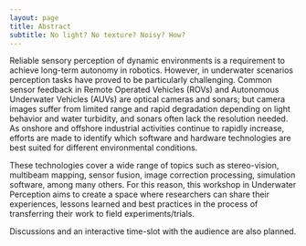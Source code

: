 ```yaml
---
layout: page
title: Abstract
subtitle: No light? No texture? Noisy? How?
---
```


Reliable sensory perception of dynamic environments is a requirement to achieve long-term autonomy in robotics. However, in underwater scenarios perception tasks have proved to be particularly challenging. Common sensor feedback in Remote Operated Vehicles (ROVs) and Autonomous Underwater Vehicles (AUVs) are optical cameras and sonars; but camera images suffer from limited range and rapid degradation depending on light behavior and water turbidity, and sonars often lack the resolution needed. As onshore and offshore industrial activities continue to rapidly increase, efforts are made to identify which software and hardware technologies are best suited for different environmental conditions.

These technologies cover a wide range of topics such as stereo-vision, multibeam mapping, sensor fusion, image correction processing, simulation software, among many others. For this reason, this workshop in Underwater Perception aims to create a space where researchers can share their experiences, lessons learned and best practices in the process of transferring their work to field experiments/trials. 

Discussions and an interactive time-slot with the audience are also planned.
